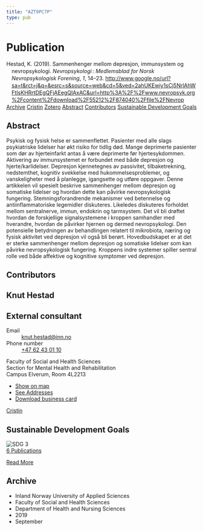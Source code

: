 ```yaml
---
title: "AZT9PC7P"
type: pub
---
```

<h1>Publication</h1>
<article id="csl-bib-container-AZT9PC7P" class="csl-bib-container">
  <div class="csl-bib-body" style="line-height: 1.35; padding-left: 1em; text-indent:-1em;">
  <div class="csl-entry">Hestad, K. (2019). Sammenhenger mellom depresjon, immunsystem og nevropsykologi. <i>Nevropsykologi&#x202F;: Medlemsblad for Norsk Nevropsykologisk Forening</i>, <i>1</i>, 14&#x2013;23. <a href="http://www.google.no/url?sa=t&amp;rct=j&amp;q=&amp;esrc=s&amp;source=web&amp;cd=5&amp;ved=2ahUKEwiy1sCj5NrlAhWFtIsKHRrtDEgQFjAEegQIAxAC&amp;url=http%3A%2F%2Fwww.nevropsyk.org%2Fcontent%2Fdownload%2F55212%2F874040%2Ffile%2FNevrop">http://www.google.no/url?sa=t&amp;rct=j&amp;q=&amp;esrc=s&amp;source=web&amp;cd=5&amp;ved=2ahUKEwiy1sCj5NrlAhWFtIsKHRrtDEgQFjAEegQIAxAC&amp;url=http%3A%2F%2Fwww.nevropsyk.org%2Fcontent%2Fdownload%2F55212%2F874040%2Ffile%2FNevrop</a></div>
</div>
  <div class="csl-bib-buttons">
    <a href="#taxonomy-article-AZT9PC7P" class="csl-bib-button">Archive</a>
    <a href="https://app.cristin.no/results/show.jsf?id=1730228" alt="Cristin URL" class="csl-bib-button">Cristin</a>
    <a href="http://zotero.org/groups/5402882/items/AZT9PC7P" alt="Zotero URL" class="csl-bib-button">Zotero</a>
    <a href="#abstract-article-AZT9PC7P" class="csl-bib-button">Abstract</a>
    <a href="#contributors-article-AZT9PC7P" class="csl-bib-button">Contributors</a>
    <a href="#sdg-article-AZT9PC7P" class="csl-bib-button">Sustainable Development Goals</a>
  </div>
  <div id="csl-bib-meta-container-AZT9PC7P"></div>
</article>
<div id="csl-bib-meta-AZT9PC7P" class="csl-bib-meta">
  <article id="abstract-article-AZT9PC7P" class="abstract-article">
    <h1>Abstract</h1>
    Psykisk og fysisk helse er sammenflettet. Pasienter med alle slags psykiatriske lidelser har økt risiko for tidlig død. Mange deprimerte pasienter som dør av hjerteinfarkt antas å være deprimerte før hjertesykdommen. Aktivering av immunsystemet er forbundet med både depresjon og hjerte/karlidelser. Depresjon kjennetegnes av passivitet, tilbaketrekning, nedstemthet, kognitiv svekkelse med hukommelsesproblemer, og vanskeligheter med å planlegge, igangsette og utføre oppgaver. Denne artikkelen vil spesielt beskrive sammenhenger mellom depresjon og somatiske lidelser og hvordan dette kan påvirke nevropsykologisk fungering. Stemningsforandrende mekanismer ved betennelse og antiinflammatoriske legemidler diskuteres. Likeledes diskuteres forholdet mellom sentralnerve, immun, endokrin og tarmsystem. Det vil bli drøftet hvordan de forskjellige signalsystemene i kroppen samhandler med hverandre, hvordan de påvirker hjernen og dermed nevropsykologi. Den potensielle betydningen av behandlingen relatert til mikrobiota, næring og fysisk aktivitet ved depresjon vil også bli berørt. Hovedbudskapet er at det er sterke sammenhenger mellom depresjon og somatiske lidelser som kan påvirke nevropsykologisk fungering. Kroppens indre systemer spiller sentral rolle ved både affektive og kognitive symptomer ved depresjon.
  </article>
  <article id="contributors-article-AZT9PC7P" class="contributors-article">
    <h1>Contributors</h1>
    <div class="personas"> <div class="vrtx-hinn-person-card"> <div class="photo"> <i class="lar la-user-circle missing-person"></i> </div> <div class="info"> <hgroup><h1>Knut Hestad</h1> <h2>External consultant</h2> </hgroup><dl> <dt>Email</dt> <dd> <a href="mailto:knut.hestad@inn.no">knut.hestad@inn.no</a> </dd> <dt>Phone number</dt> <dd><a href="tel:+4762430110"> +47 62 43 01 10 </a></dd> </dl> <p> Faculty of Social and Health Sciences<br> Section for Mental Health and Rehabilitation<br> Campus Elverum, Room 4L2213 </p> <ul class="vrtx-hinn-links"> <li><a href="https://www.google.com/maps?q=60.88177,11.53669">Show on map</a></li> <li><a href="https://www.inn.no/english/find-an-employee/knut-hestad.html#vrtx-hinn-addresses">See Addresses</a></li> <li><a href="https://www.inn.no/english/find-an-employee/knut-hestad.html?vrtx=vcf">Download business card</a></li> </ul> </div> </div> <a href="https://app.cristin.no/persons/show.jsf?id=43557" alt="Cristin URL" class="personas-cristin">Cristin</a> </div>
  </article>
  <article id="sdg-article-AZT9PC7P" class="sdg-article">
    <h1>Sustainable Development Goals</h1>
    <div class="sdg-container"><div id="sdg3" class="sdg"> <img src="{{< params subfolder >}}images/sdg/sdg03_en.png" class="image" alt="SDG 3"> <div class="sdg-overlay"> <a href="{{< params subfolder >}}en/archive/?sdg=3#archive" class="sdg-publication-count"><span>6</span> Publications</a> <p><a href="https://sdgs.un.org/goals/goal3" class="sdg-read-more">Read More</a></p> </div> </div></div>
  </article>
  <article id="taxonomy-article-AZT9PC7P" class="taxonomy-article">
    <h1>Archive</h1>
    <ul>
      <li>Inland Norway University of Applied Sciences</li>
      <li>Faculty of Social and Health Sciences</li>
      <li>Department of Health and Nursing Sciences</li>
      <li>2019</li>
      <li>September</li>
    </ul>
  </article>
</div>

